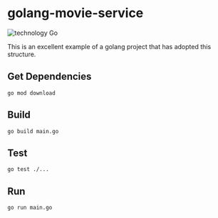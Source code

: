 # golang-movie-service
![technology Go](https://img.shields.io/badge/technology-go-blue.svg)

This is an excellent example of a golang project that has adopted this structure.

## Get Dependencies

`go mod download`

## Build

`go build main.go`

## Test

`go test ./...`

## Run

`go run main.go`
